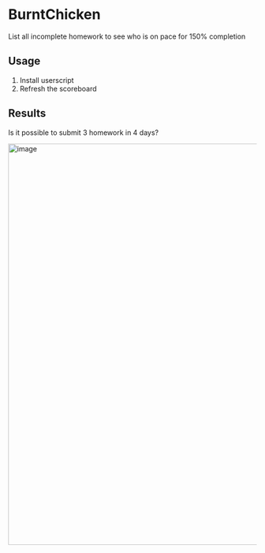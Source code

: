 # BurntChicken
List all incomplete homework to see who is on pace for 150% completion

## Usage

1. Install userscript
2. Refresh the scoreboard

## Results

Is it possible to submit 3 homework in 4 days?

<img width="814" alt="image" src="https://github.com/evnchn/burnt-chicken/assets/37951241/81704067-776e-4736-8e09-bdaad58d0e94">
